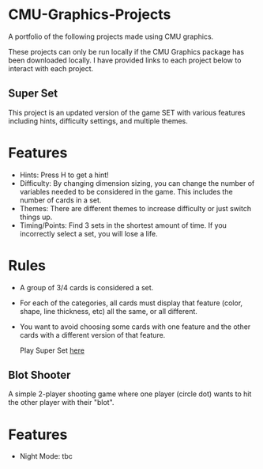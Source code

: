 # CMU-Graphics-Projects
A portfolio of the following projects made using CMU graphics. 

These projects can only be run locally if the CMU Graphics package has been downloaded locally. 
I have provided links to each project below to interact with each project.

## **Super Set** 
This project is an updated version of the game SET with various features including hints, difficulty settings, and multiple themes.

# Features
- Hints: Press H to get a hint!
- Difficulty: By changing dimension sizing, you can change the number of variables needed to be considered in the game. This includes the number of cards in a set.
- Themes: There are different themes to increase difficulty or just switch things up.
- Timing/Points: Find 3 sets in the shortest amount of time. If you incorrectly select a set, you will lose a life.
  
# Rules
- A group of 3/4 cards is considered a set.
- For each of the categories, all cards must display that feature (color, shape, line thickness, etc) all the same, or all different.
- You want to avoid choosing some cards with one feature and the other cards with a different version of that feature.
 
    Play Super Set [here]([https://www.example.com](https://academy.cs.cmu.edu/sharing/honeydewPuppy8152))

## **Blot Shooter** 
A simple 2-player shooting game where one player (circle dot) wants to hit the other player with their "blot".

# Features
- Night Mode: tbc


